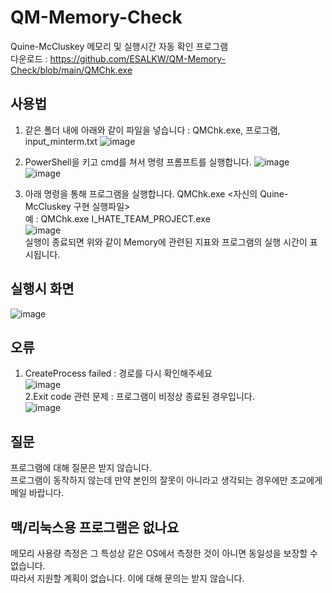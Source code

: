 # QM-Memory-Check
Quine-McCluskey 메모리 및 실행시간 자동 확인 프로그램  
다운로드 : https://github.com/ESALKW/QM-Memory-Check/blob/main/QMChk.exe

## 사용법
1. 같은 폴더 내에 아래와 같이 파일을 넣습니다 : QMChk.exe, 프로그램, input_minterm.txt
![image](https://user-images.githubusercontent.com/6492071/162135819-e189c74a-db1c-496e-8a14-276904967b3c.png)

2. PowerShell을 키고 cmd를 쳐서 명령 프롬프트를 실행합니다.
![image](https://user-images.githubusercontent.com/6492071/162136026-10a20b0c-c5e0-4b2b-80d4-c0c33fce6ba2.png)  
![image](https://user-images.githubusercontent.com/6492071/162136104-ece437ab-3dec-4b71-b813-f3f88c4536ba.png)  

3. 아래 명령을 통해 프로그램을 실행합니다.
QMChk.exe <자신의 Quine-McCluskey 구현 실행파일>  
예 : QMChk.exe I_HATE_TEAM_PROJECT.exe  
![image](https://user-images.githubusercontent.com/6492071/162136220-a02ec11f-c9e2-46b1-95b0-b52d5ab6d2ba.png)  
실행이 종료되면 위와 같이 Memory에 관련된 지표와 프로그램의 실행 시간이 표시됩니다.

## 실행시 화면
![image](https://user-images.githubusercontent.com/6492071/161973365-f083462b-2bac-453f-b160-3a4e36029e4e.png)  

## 오류
1. CreateProcess failed : 경로를 다시 확인해주세요  
![image](https://user-images.githubusercontent.com/6492071/162136366-192c3e37-b44b-424b-8706-a2b67b1fb1a1.png)  
2.Exit code 관련 문제 : 프로그램이 비정상 종료된 경우입니다.  
![image](https://user-images.githubusercontent.com/6492071/162136504-d0d8a112-6465-46f4-bfb2-14169d80bbdb.png)

## 질문
 프로그램에 대해 질문은 받지 않습니다.  
 프로그램이 동작하지 않는데 만약 본인의 잘못이 아니라고 생각되는 경우에만 조교에게 메일 바랍니다.

## 맥/리눅스용 프로그램은 없나요
메모리 사용량 측정은 그 특성상 같은 OS에서 측정한 것이 아니면 동일성을 보장할 수 없습니다.  
따라서 지원할 계획이 없습니다. 이에 대해 문의는 받지 않습니다.

